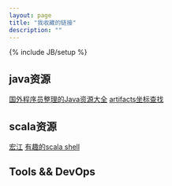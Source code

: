 ```yaml
---
layout: page
title: "我收藏的链接"
description: ""
---
```

{% include JB/setup %}

## java资源
[国外程序员整理的Java资源大全](http://www.importnew.com/14429.html)
[artifacts坐标查找](http://www.mvnrepository.com/)

## scala资源
[宏江](http://hongjing.info)
[有趣的scala shell](http://lihaoyi.github.io/Ammonite/#Ammonite-Shell)

## Tools && DevOps

